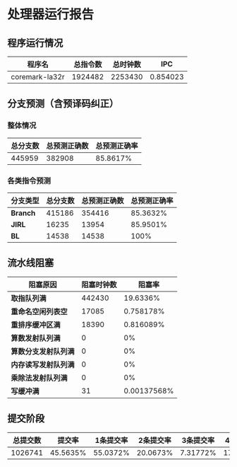 # 处理器运行报告
## 程序运行情况
|程序名|总指令数|总时钟数|IPC|
|---|---|---|---|
|coremark-la32r|1924482|2253430|0.854023|

## 分支预测（含预译码纠正）
### 整体情况
|总分支数|总预测正确数|总预测正确率|
|---|---|---|
|445959|382908|85.8617%|

### 各类指令预测
|分支类型|总分支数|总预测正确数|总预测正确率|
|---|---|---|---|
|**Branch**| 415186 | 354416 | 85.3632%|
|**JIRL**| 16235 | 13954 | 85.9501%|
|**BL**| 14538 | 14538 | 100%|

## 流水线阻塞
|阻塞原因|阻塞时钟数|阻塞率|
|---|---|---|
|**取指队列满**| 442430 | 19.6336%|
|**重命名空闲列表空**|17085 | 0.758178%|
|**重排序缓冲区满**|18390 | 0.816089%|
|**算数发射队列满**|0 | 0%|
|**算数分支发射队列满**|0 | 0%|
|**内存读写发射队列满**|0 | 0%|
|**乘除法发射队列满**|0 | 0%|
|**写缓冲满**|31 | 0.00137568%|
## 提交阶段
|总提交数|提交率|1条提交率|2条提交率|3条提交率|4条提交率|
|---|---|---|---|---|---|
|1026741|45.5635%|55.0372%|20.0673%|7.31772%|17.5778%|
